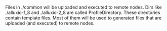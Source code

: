 Files in ./common will be uploaded and executed to remote nodes.
Dirs like ./alluxio-1_8 and ./alluxio-2_8 are called ProfileDirectory. These directories contain template files. Most of them will be used to generated files that are uploaded (and executed) to remote nodes.